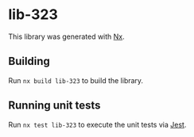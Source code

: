 # lib-323

This library was generated with [Nx](https://nx.dev).

## Building

Run `nx build lib-323` to build the library.

## Running unit tests

Run `nx test lib-323` to execute the unit tests via [Jest](https://jestjs.io).
